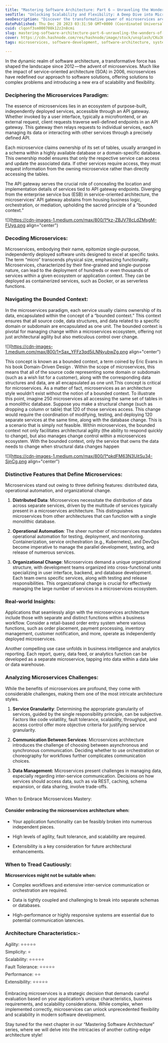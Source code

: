 ```yaml
---
title: "Mastering Software Architecture: Part 6 — Unraveling the Wonders of Microservices Architecture"
seoTitle: "Unlocking Scalability and Flexibility: A Deep Dive into Microservices"
seoDescription: "Discover the transformative power of microservices architecture. Dive into the intricacies of independently deployed services, operational automation."
datePublished: Thu Dec 28 2023 03:31:50 GMT+0000 (Coordinated Universal Time)
cuid: clqonf3sm000708k12z2n8cmi
slug: mastering-software-architecture-part-6-unraveling-the-wonders-of-microservices-architecture
cover: https://cdn.hashnode.com/res/hashnode/image/stock/unsplash/CKu3O13ZG0k/upload/e530771d692e7442db957791f4951699.jpeg
tags: microservices, software-development, software-architecture, system-architecture, software-engineering

---
```


In the dynamic realm of software architecture, a transformative force has shaped the landscape since 2012 — the advent of microservices. Much like the impact of service-oriented architecture (SOA) in 2006, microservices have redefined our approach to software solutions, offering solutions to complex problems and introducing a new era of scalability and flexibility.

### Deciphering the Microservices Paradigm:

The essence of microservices lies in an ecosystem of purpose-built, independently deployed services, accessible through an API gateway. Whether invoked by a user interface, typically a microfrontend, or an external request, client requests traverse well-defined endpoints in an API gateway. This gateway then relays requests to individual services, each managing its data or interacting with other services through a precisely defined API.

Each microservice claims ownership of its set of tables, usually arranged in a schema within a highly available database or a domain-specific database. This ownership model ensures that only the respective service can access and update the associated data. If other services require access, they must request information from the owning microservice rather than directly accessing the tables.

The API gateway serves the crucial role of concealing the location and implementation details of services tied to API gateway endpoints. Diverging from the enterprise service bus (ESB) in service-oriented architecture, the microservices’ API gateway abstains from housing business logic, orchestration, or mediation, upholding the sacred principle of a “bounded context.”

![](https://cdn-images-1.medium.com/max/800/1*kz-ZBJV78cLdZMsgM-FUyg.png align="center")

### Decoding Microservices:

Microservices, embodying their name, epitomize single-purpose, independently deployed software units designed to excel at specific tasks. The term “micro” transcends physical size, emphasizing functionality. Microservices, characterized by their fine-grained and single-purpose nature, can lead to the deployment of hundreds or even thousands of services within a given ecosystem or application context. They can be deployed as containerized services, such as Docker, or as serverless functions.

### Navigating the Bounded Context:

In the microservices paradigm, each service usually claims ownership of its data, encapsulated within the concept of a “bounded context.” This context ensures that all source code, data structures, and data related to a specific domain or subdomain are encapsulated as one unit. The bounded context is pivotal for managing change within a microservices ecosystem, offering not just architectural agility but also meticulous control over change.

![](https://cdn-images-1.medium.com/max/800/1*Sax_YFFz3qd5jLNNyubwZg.png align="center")

This concept is known as a bounded context, a term coined by Eric Evans in his book Domain-Driven Design . Within the scope of microservices, this means that all of the source code representing some domain or subdomain (such as a wish list for a customer), along with the corresponding data structures and data, are all encapsulated as one unit.This concept is critical for microservices. As a matter of fact, microservices as an architecture style wouldn’t exist without the notion of a bounded context. To illustrate this point, imagine 250 microservices all accessing the same set of tables in a monolithic database. Suppose you make a structural change (such as dropping a column or table) that 120 of those services access. This change would require the coordination of modifying, testing, and deploying 120 separate services at the same time, along with the database change. This is a scenario that is simply not feasible. Within microservices, the bounded context not only facilitates architectural agility (the ability to respond quickly to change), but also manages change control within a microservices ecosystem. With the bounded context, only the service that owns the data needs to change when structural data changes happen

![](https://cdn-images-1.medium.com/max/800/1*pkdFM63N3UitSu34-SjnCg.png align="center")

### Distinctive Features that Define Microservices:

Microservices stand out owing to three defining features: distributed data, operational automation, and organizational change.

1. **Distributed Data**: Microservices necessitate the distribution of data across separate services, driven by the multitude of services typically present in a microservices architecture. This distinguishes microservices from other architectures that can function with a single monolithic database.
    
2. **Operational Automation**: The sheer number of microservices mandates operational automation for testing, deployment, and monitoring. Containerization, service orchestration (e.g., Kubernetes), and DevOps become imperative to manage the parallel development, testing, and release of numerous services.
    
3. **Organizational Change**: Microservices demand a unique organizational structure, with development teams organized into cross-functional units specializing in user interface, backend, and database development. Each team owns specific services, along with testing and release responsibilities. This organizational change is crucial for effectively managing the large number of services in a microservices ecosystem.
    

### Real-world Insights:

Applications that seamlessly align with the microservices architecture include those with separate and distinct functions within a business workflow. Consider a retail-based order entry system where various functions, such as order placement, payment processing, inventory management, customer notification, and more, operate as independently deployed microservices.

Another compelling use case unfolds in business intelligence and analytics reporting. Each report, query, data feed, or analytics function can be developed as a separate microservice, tapping into data within a data lake or data warehouse.

### Analyzing Microservices Challenges:

While the benefits of microservices are profound, they come with considerable challenges, making them one of the most intricate architecture styles.

1. **Service Granularity**: Determining the appropriate granularity of services, guided by the single responsibility principle, can be subjective. Factors like code volatility, fault tolerance, scalability, throughput, and access control offer more objective criteria for justifying service granularity.
    
2. **Communication Between Services**: Microservices architecture introduces the challenge of choosing between asynchronous and synchronous communication. Deciding whether to use orchestration or choreography for workflows further complicates communication choices.
    
3. **Data Management:** Microservices present challenges in managing data, especially regarding inter-service communication. Decisions on how services should access data, such as via REST, caching, schema expansion, or data sharing, involve trade-offs.
    

###   
When to Embrace Microservices Mastery:

#### Consider embracing the microservices architecture when:

* Your application functionality can be feasibly broken into numerous independent pieces.
    
* High levels of agility, fault tolerance, and scalability are required.
    
* Extensibility is a key consideration for future architectural enhancements.
    

### When to Tread Cautiously:

**Microservices might not be suitable when:**

* Complex workflows and extensive inter-service communication or orchestration are required.
    
* Data is tightly coupled and challenging to break into separate schemas or databases.
    
* High-performance or highly responsive systems are essential due to potential communication latencies.
    

### Architecture Characteristics:-

Agility: ⭐⭐⭐⭐⭐  
Simplicity: ⭐  
Scalability: ⭐⭐⭐⭐⭐  
Fault Tolerance: ⭐⭐⭐⭐⭐  
Performance: ⭐⭐  
Extensibility: ⭐⭐⭐⭐⭐

Embracing microservices is a strategic decision that demands careful evaluation based on your application’s unique characteristics, business requirements, and scalability considerations. While complex, when implemented correctly, microservices can unlock unprecedented flexibility and scalability in modern software development.

Stay tuned for the next chapter in our “Mastering Software Architecture” series, where we will delve into the intricacies of another cutting-edge architecture style!
